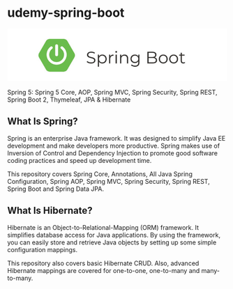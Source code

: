 # udemy-spring-boot

![alt text](https://github.com/slakhwara1/udemy-spring-boot/blob/main/Spring-boot.png?raw=true)

Spring 5: Spring 5 Core, AOP, Spring MVC, Spring Security, Spring REST, Spring Boot 2, Thymeleaf, JPA & Hibernate

## What Is Spring?

Spring is an enterprise Java framework. It was designed to simplify Java EE development and make developers more productive. Spring makes use of Inversion of Control and Dependency Injection to promote good software coding practices and speed up development time.

This repository covers Spring Core, Annotations, All Java Spring Configuration, Spring AOP, Spring MVC, Spring Security, Spring REST, Spring Boot and Spring Data JPA.

## What Is Hibernate?

Hibernate is an Object-to-Relational-Mapping (ORM) framework. It simplifies database access for Java applications. By using the framework, you can easily store and retrieve Java objects by setting up some simple configuration mappings.

This repository also covers basic Hibernate CRUD. Also, advanced Hibernate mappings are covered for one-to-one, one-to-many and many-to-many.
